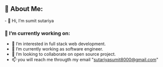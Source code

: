 <h2>💫 About Me:</h2>
- 👋 Hi, I’m sumit sutariya

<h3>🔭 I’m currently working on:</h3>

- 👀 I’m interested in full stack web development.
- 🌱 I’m currently working as software engineer.
- 💞️ I’m looking to collaborate on open source project.
- 📫 you will reach me througth my email "sutariyasumit8000@gmail.com"

